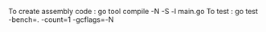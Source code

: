 To create assembly code : go tool compile -N -S -l main.go
To test : go test -bench=. -count=1 -gcflags=-N